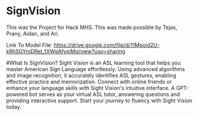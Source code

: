 # SignVision
This was the Project for Hack MHS. This was made possible by Tejas, Prany, Aidan, and Ari.


Link To Model File: https://drive.google.com/file/d/11Mpoid2U-kRhSGYmDReI_fXWgAfyqiMq/view?usp=sharing

#What Is SignVision?
Sight Vision is an ASL learning tool that helps you master American Sign Language effortlessly. Using advanced algorithms and image recognition, it accurately identifies ASL gestures, enabling effective practice and memorization. Connect with online friends or enhance your language skills with Sight Vision's intuitive interface. A GPT-powered bot serves as your virtual ASL tutor, answering questions and providing interactive support. Start your journey to fluency with Sight Vision today.
